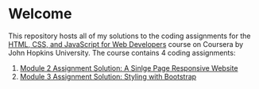 # Welcome

This repository hosts all of my solutions to the coding assignments for the [HTML, CSS, and JavaScript for Web Developers](https://www.coursera.org/learn/html-css-javascript-for-web-developers) course on Coursera by John Hopkins University. The course contains 4 coding assignments:

1. <a target="_blank" href="https://xtosis.github.io/JHU-FSC4/module-2/">Module 2 Assignment Solution: A Sinlge Page Responsive Website</a>
2. [Module 3 Assignment Solution: Styling with Bootstrap](https://xtosis.github.io/JHU-FSC4/module-3/)
